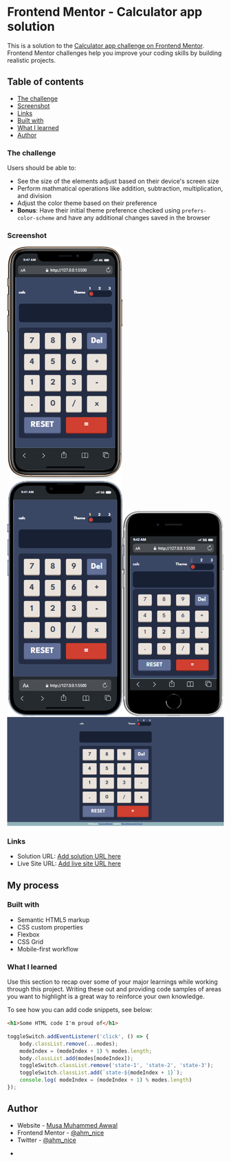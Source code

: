 # Frontend Mentor - Calculator app solution

This is a solution to the [Calculator app challenge on Frontend Mentor](https://www.frontendmentor.io/challenges/calculator-app-9lteq5N29). Frontend Mentor challenges help you improve your coding skills by building realistic projects. 

## Table of contents


  - [The challenge](#the-challenge)
  - [Screenshot](#screenshot)
  - [Links](#links)
  - [Built with](#built-with)
  - [What I learned](#what-i-learned)
- [Author](#author)




### The challenge

Users should be able to:

- See the size of the elements adjust based on their device's screen size
- Perform mathmatical operations like addition, subtraction, multiplication, and division
- Adjust the color theme based on their preference
- **Bonus**: Have their initial theme preference checked using `prefers-color-scheme` and have any additional changes saved in the browser

### Screenshot

![](images/iPhone-11-PRO-127.0.0.1.png)![](images/iPhone-13-PRO-127.0.0.1.png)![](images/iPhone-SE-2016-127.0.0.1.png)![](images/Screenshot%202024-05-22%20at%2009-48-35%20Frontend%20Mentor%20Calculator%20app.png)



### Links

- Solution URL: [Add solution URL here](https://github.com/AhmNice/Calculator)
- Live Site URL: [Add live site URL here](https://your-live-site-url.com)

## My process

### Built with

- Semantic HTML5 markup
- CSS custom properties
- Flexbox
- CSS Grid
- Mobile-first workflow




### What I learned

Use this section to recap over some of your major learnings while working through this project. Writing these out and providing code samples of areas you want to highlight is a great way to reinforce your own knowledge.

To see how you can add code snippets, see below:

```html
<h1>Some HTML code I'm proud of</h1>
```


```js
toggleSwitch.addEventListener('click', () => {
    body.classList.remove(...modes);
    modeIndex = (modeIndex + 1) % modes.length;
    body.classList.add(modes[modeIndex]);
    toggleSwitch.classList.remove('state-1', 'state-2', 'state-3');
    toggleSwitch.classList.add(`state-${modeIndex + 1}`);
    console.log( modeIndex = (modeIndex + 1) % modes.length)
});
```
## Author

- Website - [Musa Muhammed Awwal](https://www.your-site.com)
- Frontend Mentor - [@ahm_nice](https://www.frontendmentor.io/profile/ahm_nice)
- Twitter - [@ahm_nice](https://www.twitter.com/ahm_nice)

*


